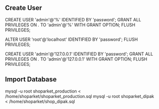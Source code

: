 ## Create User
CREATE USER 'admin'@'%' IDENTIFIED BY 'password';
GRANT ALL PRIVILEGES ON *.* TO 'admin'@'%' WITH GRANT OPTION;
FLUSH PRIVILEGES;

ALTER USER 'root'@'localhost' IDENTIFIED BY 'password';
FLUSH PRIVILEGES;

CREATE USER 'admin'@'127.0.0.1' IDENTIFIED BY 'password';
GRANT ALL PRIVILEGES ON *.* TO 'admin'@'127.0.0.1' WITH GRANT OPTION;
FLUSH PRIVILEGES;

## Import Database
mysql -u root shoparket_production < /home/shoparket/shoparket_production.sql
mysql -u root shoparket_dipak < /home/shoparket/shop_dipak.sql